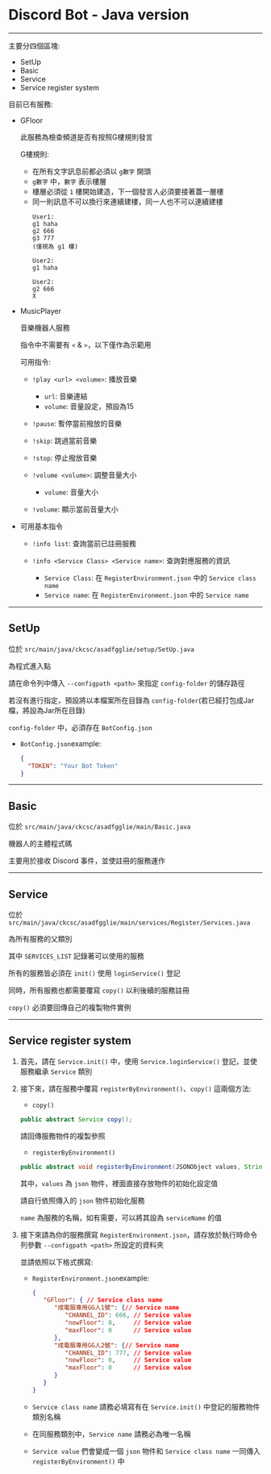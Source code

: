 # Discord Bot - Java version

---

主要分四個區塊:

* SetUp
* Basic
* Service
* Service register system

目前已有服務:

* GFloor

   此服務為檢查頻道是否有按照G樓規則發言

   G樓規則:

   * 在所有文字訊息前都必須以 `g數字` 開頭
   * `g數字` 中，`數字` 表示樓層
   * 樓層必須從 `1` 樓開始建造，下一個發言人必須要接著蓋一層樓
   * 同一則訊息不可以換行來連續建樓，同一人也不可以連續建樓
     ```
     User1:
     g1 haha
     g2 666
     g3 777
     (僅視為 g1 樓)
     
     User2:
     g1 haha
     
     User2:
     g2 666
     X
     ```

* MusicPlayer

   音樂機器人服務

   指令中不需要有 `<` & `>`，以下僅作為示範用
   
   可用指令:

   * `!play <url> <volume>`: 播放音樂
     * `url`: 音樂連結
     * `volume`: 音量設定，預設為15
     
   * `!pause`: 暫停當前撥放的音樂
   
   * `!skip`: 跳過當前音樂

   * `!stop`: 停止撥放音樂

   * `!volume <volume>`: 調整音量大小
     * `volume`: 音量大小

   * `!volume`: 顯示當前音量大小


* 可用基本指令

  * `!info list`: 查詢當前已註冊服務

  * `!info <Service Class> <Service name>`: 查詢對應服務的資訊
    * `Service Class`: 在 `RegisterEnvironment.json` 中的 `Service class name`
    * `Service name`: 在 `RegisterEnvironment.json` 中的 `Service name`

---

## SetUp
位於 `src/main/java/ckcsc/asadfgglie/setup/SetUp.java`

為程式進入點

請在命令列中傳入 `--configpath <path>` 來指定 `config-folder` 的儲存路徑

若沒有進行指定，預設將以本檔案所在目錄為 `config-folder`(若已經打包成Jar檔，將設為Jar所在目錄)

`config-folder` 中，必須存在 `BotConfig.json`

* `BotConfig.json`example:
   ```json
   {
     "TOKEN": "Your Bot Token"
   }
   ```

---

## Basic
位於 `src/main/java/ckcsc/asadfgglie/main/Basic.java`

機器人的主體程式碼

主要用於接收 Discord 事件，並使註冊的服務運作

---

## Service

位於 `src/main/java/ckcsc/asadfgglie/main/services/Register/Services.java`

為所有服務的父類別

其中 `SERVICES_LIST` 記錄著可以使用的服務

所有的服務皆必須在 `init()` 使用 `loginService()` 登記

同時，所有服務也都需要覆寫 `copy()` 以利後續的服務註冊

`copy()` 必須要回傳自己的複製物件實例

---

## Service register system

1. 首先，請在 `Service.init()` 中，使用 `Service.loginService()` 登記，並使服務繼承 `Service` 類別

2. 接下來，請在服務中覆寫 `registerByEnvironment()`、`copy()` 這兩個方法:

   * `copy()`
   ```Java 
   public abstract Service copy();
   ```

   請回傳服務物件的複製參照

   * `registerByEnvironment()`
   ```Java
   public abstract void registerByEnvironment(JSONObject values, String name);
   ```

   其中，`values` 為 `json` 物件，裡面直接存放物件的初始化設定值

   請自行依照傳入的 `json` 物件初始化服務

   `name` 為服務的名稱，如有需要，可以將其設為 `serviceName` 的值

3. 接下來請為你的服務撰寫 `RegisterEnvironment.json`，請存放於執行時命令列參數 `--configpath <path>` 所設定的資料夾

   並請依照以下格式撰寫:
   
   * `RegisterEnvironment.json`example:
      ```json 
      {
         "GFloor": { // Service class name
            "成電服專用GG人1號": {// Service name
               "CHANNEL_ID": 666, // Service value
               "nowFloor": 0,     // Service value
               "maxFloor": 0      // Service value
            },
            "成電服專用GG人2號": {// Service name
               "CHANNEL_ID": 777, // Service value
               "nowFloor": 0,     // Service value
               "maxFloor": 0      // Service value
            }
         }
      }
      ```

   * `Service class name` 請務必填寫有在 `Service.init()` 中登記的服務物件類別名稱
   * 在同服務類別中，`Service name` 請務必為唯一名稱
   * `Service value` 們會變成一個 `json` 物件和 `Service class name` 一同傳入 `registerByEnvironment()` 中